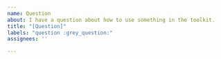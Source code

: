 ```yaml
---
name: Question
about: I have a question about how to use something in the toolkit.
title: "[Question]"
labels: "question :grey_question:"
assignees: ''

---
```


<!--
Hi!

We try and keep our GitHub issue list for bugs and features.

Ideally, it'd be great to post your question on Stack Overflow using the 'windows-community-toolkit' tag here: https://stackoverflow.com/questions/tagged/windows-community-toolkit
🚨 Please provide detailed information that includes examples, screenshots, and relevant issues if possible 🚨

If this is more about a scenario that you think is missing documentation, please file an issue instead at https://github.com/MicrosoftDocs/WindowsCommunityToolkitDocs/issues/new

Otherwise, this issue will be automatically closed.

Thanks!
-->
